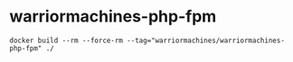 # warriormachines-php-fpm

```shell
docker build --rm --force-rm --tag="warriormachines/warriormachines-php-fpm" ./
```
